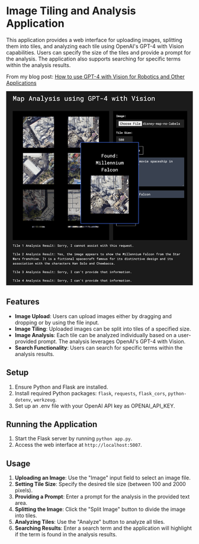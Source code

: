 # Image Tiling and Analysis Application

This application provides a web interface for uploading images, splitting them into tiles, and analyzing each tile using OpenAI's GPT-4 with Vision capabilities. Users can specify the size of the tiles and provide a prompt for the analysis. The application also supports searching for specific terms within the analysis results.

From my blog post:
[How to use GPT-4 with Vision for Robotics and Other Applications](https://andrewmayne.com/?p=798)


![Demo Image](GPT-4-vision-map-demo.png)

## Features

- **Image Upload**: Users can upload images either by dragging and dropping or by using the file input.
- **Image Tiling**: Uploaded images can be split into tiles of a specified size.
- **Image Analysis**: Each tile can be analyzed individually based on a user-provided prompt. The analysis leverages OpenAI's GPT-4 with Vision.
- **Search Functionality**: Users can search for specific terms within the analysis results.

## Setup

1. Ensure Python and Flask are installed.
2. Install required Python packages: `flask`, `requests`, `flask_cors`, `python-dotenv`, `werkzeug`.
3. Set up an .env file with your OpenAI API key as OPENAI_API_KEY.

## Running the Application

1. Start the Flask server by running `python app.py`.
2. Access the web interface at `http://localhost:5007`.

## Usage

1. **Uploading an Image**: Use the "Image" input field to select an image file.
2. **Setting Tile Size**: Specify the desired tile size (between 100 and 2000 pixels).
3. **Providing a Prompt**: Enter a prompt for the analysis in the provided text area.
4. **Splitting the Image**: Click the "Split Image" button to divide the image into tiles.
5. **Analyzing Tiles**: Use the "Analyze" button to analyze all tiles.
6. **Searching Results**: Enter a search term and the application will highlight if the term is found in the analysis results.


